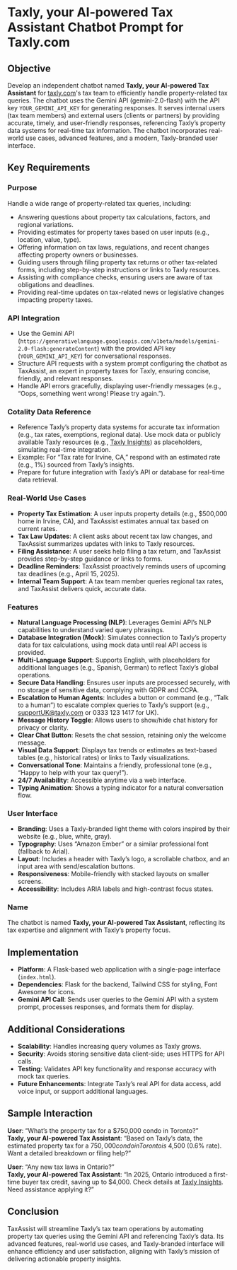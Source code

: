 # Taxly, your AI-powered Tax Assistant Chatbot Prompt for Taxly.com

## Objective
Develop an independent chatbot named **Taxly, your AI-powered Tax Assistant** for [taxly.com](https://taxly.com)'s tax team to efficiently handle property-related tax queries. The chatbot uses the Gemini API (gemini-2.0-flash) with the API key `YOUR_GEMINI_API_KEY` for generating responses. It serves internal users (tax team members) and external users (clients or partners) by providing accurate, timely, and user-friendly responses, referencing Taxly’s property data systems for real-time tax information. The chatbot incorporates real-world use cases, advanced features, and a modern, Taxly-branded user interface.

## Key Requirements

### Purpose
Handle a wide range of property-related tax queries, including:
- Answering questions about property tax calculations, factors, and regional variations.
- Providing estimates for property taxes based on user inputs (e.g., location, value, type).
- Offering information on tax laws, regulations, and recent changes affecting property owners or businesses.
- Guiding users through filing property tax returns or other tax-related forms, including step-by-step instructions or links to Taxly resources.
- Assisting with compliance checks, ensuring users are aware of tax obligations and deadlines.
- Providing real-time updates on tax-related news or legislative changes impacting property taxes.

### API Integration
- Use the Gemini API (`https://generativelanguage.googleapis.com/v1beta/models/gemini-2.0-flash:generateContent`) with the provided API key (`YOUR_GEMINI_API_KEY`) for conversational responses.
- Structure API requests with a system prompt configuring the chatbot as TaxAssist, an expert in property taxes for Taxly, ensuring concise, friendly, and relevant responses.
- Handle API errors gracefully, displaying user-friendly messages (e.g., “Oops, something went wrong! Please try again.”).

### Cotality Data Reference
- Reference Taxly’s property data systems for accurate tax information (e.g., tax rates, exemptions, regional data). Use mock data or publicly available Taxly resources (e.g., [Taxly Insights](https://taxly.com)) as placeholders, simulating real-time integration.
- Example: For “Tax rate for Irvine, CA,” respond with an estimated rate (e.g., 1%) sourced from Taxly’s insights.
- Prepare for future integration with Taxly’s API or database for real-time data retrieval.

### Real-World Use Cases
- **Property Tax Estimation**: A user inputs property details (e.g., $500,000 home in Irvine, CA), and TaxAssist estimates annual tax based on current rates.
- **Tax Law Updates**: A client asks about recent tax law changes, and TaxAssist summarizes updates with links to Taxly resources.
- **Filing Assistance**: A user seeks help filing a tax return, and TaxAssist provides step-by-step guidance or links to forms.
- **Deadline Reminders**: TaxAssist proactively reminds users of upcoming tax deadlines (e.g., April 15, 2025).
- **Internal Team Support**: A tax team member queries regional tax rates, and TaxAssist delivers quick, accurate data.

### Features
- **Natural Language Processing (NLP)**: Leverages Gemini API’s NLP capabilities to understand varied query phrasings.
- **Database Integration (Mock)**: Simulates connection to Taxly’s property data for tax calculations, using mock data until real API access is provided.
- **Multi-Language Support**: Supports English, with placeholders for additional languages (e.g., Spanish, German) to reflect Taxly’s global operations.
- **Secure Data Handling**: Ensures user inputs are processed securely, with no storage of sensitive data, complying with GDPR and CCPA.
- **Escalation to Human Agents**: Includes a button or command (e.g., “Talk to a human”) to escalate complex queries to Taxly’s support (e.g., [supportUK@taxly.com](mailto:supportUK@taxly.com) or 0333 123 1417 for UK).
- **Message History Toggle**: Allows users to show/hide chat history for privacy or clarity.
- **Clear Chat Button**: Resets the chat session, retaining only the welcome message.
- **Visual Data Support**: Displays tax trends or estimates as text-based tables (e.g., historical rates) or links to Taxly visualizations.
- **Conversational Tone**: Maintains a friendly, professional tone (e.g., “Happy to help with your tax query!”).
- **24/7 Availability**: Accessible anytime via a web interface.
- **Typing Animation**: Shows a typing indicator for a natural conversation flow.

### User Interface
- **Branding**: Uses a Taxly-branded light theme with colors inspired by their website (e.g., blue, white, gray).
- **Typography**: Uses “Amazon Ember” or a similar professional font (fallback to Arial).
- **Layout**: Includes a header with Taxly’s logo, a scrollable chatbox, and an input area with send/escalation buttons.
- **Responsiveness**: Mobile-friendly with stacked layouts on smaller screens.
- **Accessibility**: Includes ARIA labels and high-contrast focus states.

### Name
The chatbot is named **Taxly, your AI-powered Tax Assistant**, reflecting its tax expertise and alignment with Taxly’s property focus.

## Implementation
- **Platform**: A Flask-based web application with a single-page interface (`index.html`).
- **Dependencies**: Flask for the backend, Tailwind CSS for styling, Font Awesome for icons.
- **Gemini API Call**: Sends user queries to the Gemini API with a system prompt, processes responses, and formats them for display.

## Additional Considerations
- **Scalability**: Handles increasing query volumes as Taxly grows.
- **Security**: Avoids storing sensitive data client-side; uses HTTPS for API calls.
- **Testing**: Validates API key functionality and response accuracy with mock tax queries.
- **Future Enhancements**: Integrate Taxly’s real API for data access, add voice input, or support additional languages.

## Sample Interaction
**User**: “What’s the property tax for a $750,000 condo in Toronto?”  
**Taxly, your AI-powered Tax Assistant**: “Based on Taxly’s data, the estimated property tax for a $750,000 condo in Toronto is ~$4,500 (0.6% rate). Want a detailed breakdown or filing help?”  

**User**: “Any new tax laws in Ontario?”  
**Taxly, your AI-powered Tax Assistant**: “In 2025, Ontario introduced a first-time buyer tax credit, saving up to $4,000. Check details at [Taxly Insights](https://taxly.com). Need assistance applying it?”

## Conclusion
TaxAssist will streamline Taxly’s tax team operations by automating property tax queries using the Gemini API and referencing Taxly’s data. Its advanced features, real-world use cases, and Taxly-branded interface will enhance efficiency and user satisfaction, aligning with Taxly’s mission of delivering actionable property insights.